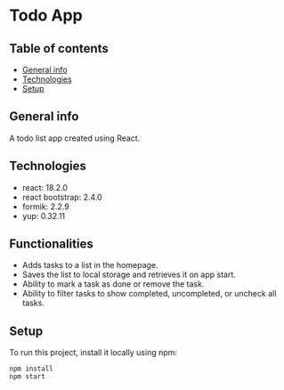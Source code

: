 # Todo App

## Table of contents
* [General info](#general-info)
* [Technologies](#technologies)
* [Setup](#setup)

## General info
A todo list app created using React.
## Technologies
* react: 18.2.0
* react bootstrap: 2.4.0
* formik: 2.2.9
* yup: 0.32.11

## Functionalities
* Adds tasks to a list in the homepage.
* Saves the list to local storage and retrieves it on app start.
* Ability to mark a task as done or remove the task.
* Ability to filter tasks to show completed, uncompleted, or uncheck all tasks.
## Setup
To run this project, install it locally using npm:
```
npm install
npm start
```



